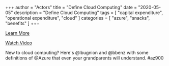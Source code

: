 +++
author = "Actors"
title = "Define Cloud Computing"
date = "2020-05-05"
description = "Define Cloud Computing"
tags = [
    "capital expenditure",
    "operational expenditure",
    "cloud"
]
categories = [
    "azure",
    "snacks",
    "benefits"
]
+++

[Learn More](https://docs.microsoft.com/learn/modules/principles-cloud-computing/3c-capex-vs-opex?WT.mc_id=snackable-social-cxa)

[Watch Video](https://twitter.com/i/status/1258411264532901892)

New to cloud computing?  Here's @lbugnion and @bbenz with some definitions of @Azure that even your grandparents will understand.   #az900